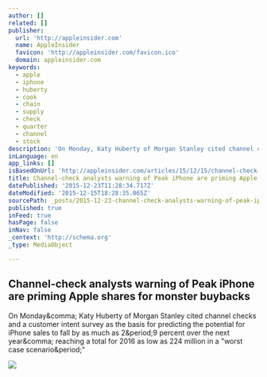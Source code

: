 ```yaml
---
author: []
related: []
publisher:
  url: 'http://appleinsider.com'
  name: AppleInsider
  favicon: 'http://appleinsider.com/favicon.ico'
  domain: appleinsider.com
keywords:
  - apple
  - iphone
  - huberty
  - cook
  - chain
  - supply
  - check
  - quarter
  - channel
  - stock
description: 'On Monday, Katy Huberty of Morgan Stanley cited channel checks and a customer intent survey as the basis for predicting the potential for iPhone sales to fall by as much as 2.9 percent over the next year, reaching a total for 2016 as low as 224 million in a "worst case scenario."'
inLanguage: en
app_links: []
isBasedOnUrl: 'http://appleinsider.com/articles/15/12/15/channel-check-analysts-warning-of-peak-iphone-are-priming-apple-shares-for-monster-buybacks-'
title: Channel-check analysts warning of Peak iPhone are priming Apple shares for monster buybacks
datePublished: '2015-12-23T11:28:34.717Z'
dateModified: '2015-12-15T18:28:35.065Z'
sourcePath: _posts/2015-12-23-channel-check-analysts-warning-of-peak-iphone-are-priming-ap.md
published: true
inFeed: true
hasPage: false
inNav: false
_context: 'http://schema.org'
_type: MediaObject

---
```

<article style=""><h1>Channel-check analysts warning of Peak iPhone are priming Apple shares for monster buybacks</h1><p>On Monday&amp;comma; Katy Huberty of Morgan Stanley cited channel checks and a customer intent survey as the basis for predicting the potential for iPhone sales to fall by as much as 2&amp;period;9 percent over the next year&amp;comma; reaching a total for 2016 as low as 224 million in a "worst case scenario&amp;period;"</p><img src="http://photos2.appleinsidercdn.com/gallery/11197-3921-nasdaq-141125-xl.jpg" /></article>